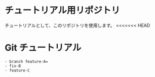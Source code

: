 # チュートリアル用リポジトリ
 チュートリアルとして、このリポジトリを使用します。
<<<<<<< HEAD
# Git チュートリアル
    - branch feature-A=
    - fix-B
    - feature-C
